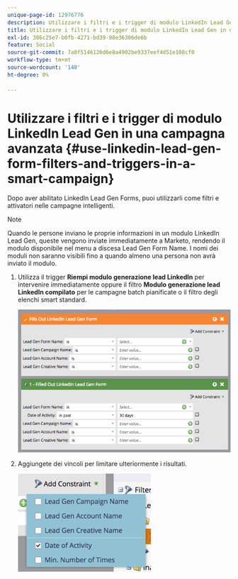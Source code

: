 ```yaml
---
unique-page-id: 12976776
description: Utilizzare i filtri e i trigger di modulo LinkedIn Lead Gen in una campagna intelligente - Documentazione di Marketo - Documentazione di prodotto
title: Utilizzare i filtri e i trigger di modulo LinkedIn Lead Gen in una campagna avanzata
exl-id: 386c25e7-b0fb-4271-bd39-98e36306de6b
feature: Social
source-git-commit: 7a8f5146126d6e8a4902be9337eef4d51e108cf0
workflow-type: tm+mt
source-wordcount: '140'
ht-degree: 0%

---
```


# Utilizzare i filtri e i trigger di modulo LinkedIn Lead Gen in una campagna avanzata {#use-linkedin-lead-gen-form-filters-and-triggers-in-a-smart-campaign}

Dopo aver abilitato LinkedIn Lead Gen Forms, puoi utilizzarli come filtri e attivatori nelle campagne intelligenti.

>[!NOTE]
>
>Quando le persone inviano le proprie informazioni in un modulo LinkedIn Lead Gen, queste vengono inviate immediatamente a Marketo, rendendo il modulo disponibile nel menu a discesa Lead Gen Form Name. I nomi dei moduli non saranno visibili fino a quando almeno una persona non avrà inviato il modulo.

1. Utilizza il trigger **Riempi modulo generazione lead LinkedIn** per intervenire immediatamente oppure il filtro **Modulo generazione lead LinkedIn compilato** per le campagne batch pianificate o il filtro degli elenchi smart standard.

   ![](assets/use-linkedin-lead-gen-form-filters-and-triggers-1.png)

1. Aggiungete dei vincoli per limitare ulteriormente i risultati.

   ![](assets/use-linkedin-lead-gen-form-filters-and-triggers-2.png)
